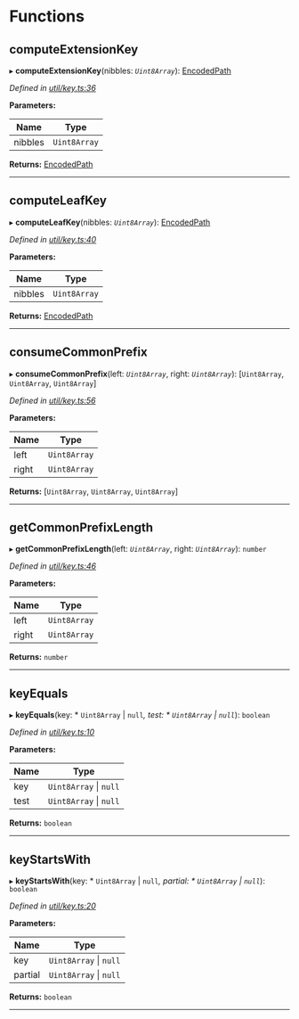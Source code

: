 

# Functions

<a id="computeextensionkey"></a>

##  computeExtensionKey

▸ **computeExtensionKey**(nibbles: *`Uint8Array`*): [EncodedPath](_types_.md#encodedpath)

*Defined in [util/key.ts:36](https://github.com/polkadot-js/common/blob/cab0713/packages/trie-db/src/util/key.ts#L36)*

**Parameters:**

| Name | Type |
| ------ | ------ |
| nibbles | `Uint8Array` |

**Returns:** [EncodedPath](_types_.md#encodedpath)

___
<a id="computeleafkey"></a>

##  computeLeafKey

▸ **computeLeafKey**(nibbles: *`Uint8Array`*): [EncodedPath](_types_.md#encodedpath)

*Defined in [util/key.ts:40](https://github.com/polkadot-js/common/blob/cab0713/packages/trie-db/src/util/key.ts#L40)*

**Parameters:**

| Name | Type |
| ------ | ------ |
| nibbles | `Uint8Array` |

**Returns:** [EncodedPath](_types_.md#encodedpath)

___
<a id="consumecommonprefix"></a>

##  consumeCommonPrefix

▸ **consumeCommonPrefix**(left: *`Uint8Array`*, right: *`Uint8Array`*): [`Uint8Array`, `Uint8Array`, `Uint8Array`]

*Defined in [util/key.ts:56](https://github.com/polkadot-js/common/blob/cab0713/packages/trie-db/src/util/key.ts#L56)*

**Parameters:**

| Name | Type |
| ------ | ------ |
| left | `Uint8Array` |
| right | `Uint8Array` |

**Returns:** [`Uint8Array`, `Uint8Array`, `Uint8Array`]

___
<a id="getcommonprefixlength"></a>

##  getCommonPrefixLength

▸ **getCommonPrefixLength**(left: *`Uint8Array`*, right: *`Uint8Array`*): `number`

*Defined in [util/key.ts:46](https://github.com/polkadot-js/common/blob/cab0713/packages/trie-db/src/util/key.ts#L46)*

**Parameters:**

| Name | Type |
| ------ | ------ |
| left | `Uint8Array` |
| right | `Uint8Array` |

**Returns:** `number`

___
<a id="keyequals"></a>

##  keyEquals

▸ **keyEquals**(key: * `Uint8Array` &#124; `null`*, test: * `Uint8Array` &#124; `null`*): `boolean`

*Defined in [util/key.ts:10](https://github.com/polkadot-js/common/blob/cab0713/packages/trie-db/src/util/key.ts#L10)*

**Parameters:**

| Name | Type |
| ------ | ------ |
| key |  `Uint8Array` &#124; `null`|
| test |  `Uint8Array` &#124; `null`|

**Returns:** `boolean`

___
<a id="keystartswith"></a>

##  keyStartsWith

▸ **keyStartsWith**(key: * `Uint8Array` &#124; `null`*, partial: * `Uint8Array` &#124; `null`*): `boolean`

*Defined in [util/key.ts:20](https://github.com/polkadot-js/common/blob/cab0713/packages/trie-db/src/util/key.ts#L20)*

**Parameters:**

| Name | Type |
| ------ | ------ |
| key |  `Uint8Array` &#124; `null`|
| partial |  `Uint8Array` &#124; `null`|

**Returns:** `boolean`

___

